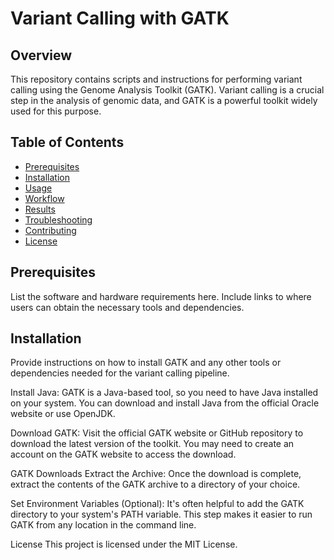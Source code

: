 # Variant Calling with GATK

## Overview

This repository contains scripts and instructions for performing variant calling using the Genome Analysis Toolkit (GATK). Variant calling is a crucial step in the analysis of genomic data, and GATK is a powerful toolkit widely used for this purpose.

## Table of Contents

- [Prerequisites](#prerequisites)
- [Installation](#installation)
- [Usage](#usage)
- [Workflow](#workflow)
- [Results](#results)
- [Troubleshooting](#troubleshooting)
- [Contributing](#contributing)
- [License](#license)

## Prerequisites

List the software and hardware requirements here. Include links to where users can obtain the necessary tools and dependencies.

## Installation

Provide instructions on how to install GATK and any other tools or dependencies needed for the variant calling pipeline.

Install Java:
GATK is a Java-based tool, so you need to have Java installed on your system. You can download and install Java from the official Oracle website or use OpenJDK.

Download GATK:
Visit the official GATK website or GitHub repository to download the latest version of the toolkit. You may need to create an account on the GATK website to access the download.

GATK Downloads
Extract the Archive:
Once the download is complete, extract the contents of the GATK archive to a directory of your choice.

Set Environment Variables (Optional):
It's often helpful to add the GATK directory to your system's PATH variable. This step makes it easier to run GATK from any location in the command line.

License
This project is licensed under the MIT License.
